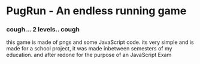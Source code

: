 <h1>PugRun - An endless running game</h1>
<h3>cough... 2 levels.. cough</h3>
<p>this game is made of pngs and some JavaScript code. its very simple and is made for a school project, it was made inbetween semesters of my education. and after redone for the purpose of an JavaScript Exam</p>
